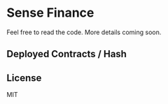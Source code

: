 # Sense Finance 

Feel free to read the code. More details coming soon.

## Deployed Contracts / Hash


## License

MIT
